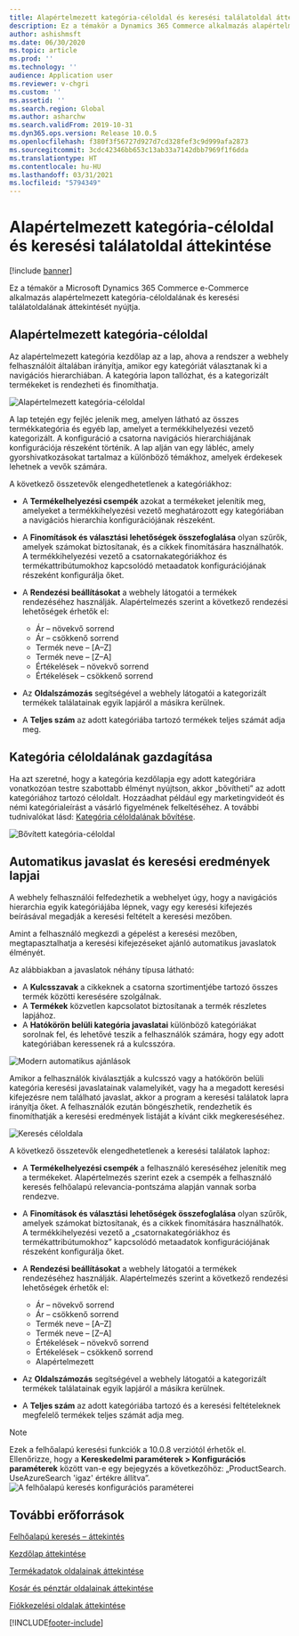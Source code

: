```yaml
---
title: Alapértelmezett kategória-céloldal és keresési találatoldal áttekintése
description: Ez a témakör a Dynamics 365 Commerce alkalmazás alapértelmezett kategória-céloldalának és keresési találatoldalának áttekintését nyújtja
author: ashishmsft
ms.date: 06/30/2020
ms.topic: article
ms.prod: ''
ms.technology: ''
audience: Application user
ms.reviewer: v-chgri
ms.custom: ''
ms.assetid: ''
ms.search.region: Global
ms.author: asharchw
ms.search.validFrom: 2019-10-31
ms.dyn365.ops.version: Release 10.0.5
ms.openlocfilehash: f380f3f56727d927d7cd328fef3c9d999afa2873
ms.sourcegitcommit: 3cdc42346bb653c13ab33a7142dbb7969f1f6dda
ms.translationtype: HT
ms.contentlocale: hu-HU
ms.lasthandoff: 03/31/2021
ms.locfileid: "5794349"
---
```

# <a name="default-category-landing-page-and-search-results-page-overview"></a>Alapértelmezett kategória-céloldal és keresési találatoldal áttekintése

[!include [banner](includes/banner.md)]

Ez a témakör a Microsoft Dynamics 365 Commerce e-Commerce alkalmazás alapértelmezett kategória-céloldalának és keresési találatoldalának áttekintését nyújtja.

## <a name="default-category-landing-page"></a>Alapértelmezett kategória-céloldal

Az alapértelmezett kategória kezdőlap az a lap, ahova a rendszer a webhely felhasználóit általában irányítja, amikor egy kategóriát választanak ki a navigációs hierarchiában. A kategória lapon tallózhat, és a kategorizált termékeket is rendezheti és finomíthatja.

![Alapértelmezett kategória-céloldal](./media/SimpleCategoryLandingDressCategory.png)

A lap tetején egy fejléc jelenik meg, amelyen látható az összes termékkategória és egyéb lap, amelyet a termékkihelyezési vezető kategorizált. A konfiguráció a csatorna navigációs hierarchiájának konfigurációja részeként történik. A lap alján van egy lábléc, amely gyorshivatkozásokat tartalmaz a különböző témákhoz, amelyek érdekesek lehetnek a vevők számára.

A következő összetevők elengedhetetlenek a kategóriákhoz:

- A **Termékelhelyezési csempék** azokat a termékeket jelenítik meg, amelyeket a termékkihelyezési vezető meghatározott egy kategóriában a navigációs hierarchia konfigurációjának részeként.
- A **Finomítások és választási lehetőségek összefoglalása** olyan szűrők, amelyek számokat biztosítanak, és a cikkek finomítására használhatók. A termékkihelyezési vezető a csatornakategóriákhoz és termékattribútumokhoz kapcsolódó metaadatok konfigurációjának részeként konfigurálja őket.
- A **Rendezési beállításokat** a webhely látogatói a termékek rendezéséhez használják. Alapértelmezés szerint a következő rendezési lehetőségek érhetők el:

    - Ár – növekvő sorrend
    - Ár – csökkenő sorrend
    - Termék neve – \[A–Z\]
    - Termék neve – \[Z–A\]
    - Értékelések – növekvő sorrend
    - Értékelések – csökkenő sorrend

- Az **Oldalszámozás** segítségével a webhely látogatói a kategorizált termékek találatainak egyik lapjáról a másikra kerülnek.
- A **Teljes szám** az adott kategóriába tartozó termékek teljes számát adja meg.

## <a name="enrich-a-category-landing-page"></a>Kategória céloldalának gazdagítása

Ha azt szeretné, hogy a kategória kezdőlapja egy adott kategóriára vonatkozóan testre szabottabb élményt nyújtson, akkor „bővítheti” az adott kategóriához tartozó céloldalt. Hozzáadhat például egy marketingvideót és némi kategórialeírást a vásárló figyelmének felkeltéséhez. A további tudnivalókat lásd: [Kategória céloldalának bővítése](enrich-category-page.md).

![Bővített kategória-céloldal](./media/CategoryLandingPages.png)

## <a name="auto-suggest-and-search-results-pages"></a>Automatikus javaslat és keresési eredmények lapjai

A webhely felhasználói felfedezhetik a webhelyet úgy, hogy a navigációs hierarchia egyik kategóriájába lépnek, vagy egy keresési kifejezés beírásával megadják a keresési feltételt a keresési mezőben.

Amint a felhasználó megkezdi a gépelést a keresési mezőben, megtapasztalhatja a keresési kifejezéseket ajánló automatikus javaslatok élményét.

Az alábbiakban a javaslatok néhány típusa látható:

- A **Kulcsszavak** a cikkeknek a csatorna szortimentjébe tartozó összes termék közötti keresésére szolgálnak.
- A **Termékek** közvetlen kapcsolatot biztosítanak a termék részletes lapjához.
- A **Hatókörön belüli kategória javaslatai** különböző kategóriákat sorolnak fel, és lehetővé teszik a felhasználók számára, hogy egy adott kategóriában keressenek rá a kulcsszóra.

![Modern automatikus ajánlások](./media/ImmersiveAutoSuggestUX.png)

Amikor a felhasználók kiválasztják a kulcsszó vagy a hatókörön belüli kategória keresési javaslatainak valamelyikét, vagy ha a megadott keresési kifejezésre nem található javaslat, akkor a program a keresési találatok lapra irányítja őket. A felhasználók ezután böngészhetik, rendezhetik és finomíthatják a keresési eredmények listáját a kívánt cikk megkereséséhez.

![Keresés céloldala](./media/SearchLanding.png)

A következő összetevők elengedhetetlenek a keresési találatok laphoz:

- A **Termékelhelyezési csempék** a felhasználó kereséséhez jelenítik meg a termékeket. Alapértelmezés szerint ezek a csempék a felhasználó keresés felhőalapú relevancia-pontszáma alapján vannak sorba rendezve.
- A **Finomítások és választási lehetőségek összefoglalása** olyan szűrők, amelyek számokat biztosítanak, és a cikkek finomítására használhatók. A termékkihelyezési vezető a „csatornakategóriákhoz és termékattribútumokhoz” kapcsolódó metaadatok konfigurációjának részeként konfigurálja őket.
- A **Rendezési beállításokat** a webhely látogatói a termékek rendezéséhez használják. Alapértelmezés szerint a következő rendezési lehetőségek érhetők el:

    - Ár – növekvő sorrend
    - Ár – csökkenő sorrend
    - Termék neve – \[A–Z\]
    - Termék neve – \[Z–A\]
    - Értékelések – növekvő sorrend
    - Értékelések – csökkenő sorrend
    - Alapértelmezett

- Az **Oldalszámozás** segítségével a webhely látogatói a kategorizált termékek találatainak egyik lapjáról a másikra kerülnek.
- A **Teljes szám** az adott kategóriába tartozó és a keresési feltételeknek megfelelő termékek teljes számát adja meg.

>[!NOTE]
>Ezek a felhőalapú keresési funkciók a 10.0.8 verziótól érhetők el. Ellenőrizze, hogy a **Kereskedelmi paraméterek > Konfigurációs paraméterek** között van-e egy bejegyzés a következőhöz: „ProductSearch. UseAzureSearch 'igaz' értékre állítva”. 
![A felhőalapú keresés konfigurációs paraméterei](./media/CloudPoweredSearchConfigurationParameters.png)

## <a name="additional-resources"></a>További erőforrások

[Felhőalapú keresés – áttekintés](cloud-powered-search-overview.md)

[Kezdőlap áttekintése](quick-tour-home-page.md)

[Termékadatok oldalainak áttekintése](quick-tour-pdp.md)

[Kosár és pénztár oldalainak áttekintése](quick-tour-cart-checkout.md)

[Fiókkezelési oldalak áttekintése](quick-tour-account-management.md)



[!INCLUDE[footer-include](../includes/footer-banner.md)]